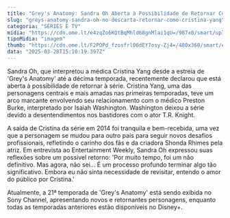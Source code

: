 ```yaml
---
title: "Grey's Anatomy: Sandra Oh Aberta à Possibilidade de Retornar Como Cristina Yang"
slug: "greys-anatomy-sandra-oh-no-descarta-retornar-como-cristina-yang"
categoria: "SÉRIES E TV"
midia: "https://cdn.ome.lt/e4zqZo6KQtBqMhld68gnMlai1qU=/987x0/smart/uploads/conteudo/fotos/OMELETE_CAPA_-_2025-03-28T111952.659.png"
tipoMidia: "imagem"
thumb: "https://cdn.ome.lt/F2POPd_fzosfrl06dEY7osy-Zj4=/480x360/smart/extras/conteudos/omelete_THUMB_-_2025-03-28T111941.393.png"
data: "2025-03-28T15:10:19.397Z"
---
```


Sandra Oh, que interpretou a médica Cristina Yang desde a estreia de 'Grey's Anatomy' até a décima temporada, recentemente declarou que está aberta à possibilidade de retornar à série. Cristina Yang, uma das personagens centrais e mais amadas nas primeiras temporadas, teve um arco marcante envolvendo seu relacionamento com o médico Preston Burke, interpretado por Isaiah Washington. Washington deixou a série devido a desentendimentos nos bastidores com o ator T.R. Knight.

A saída de Cristina da série em 2014 foi tranquila e bem-recebida, uma vez que a personagem se mudou para outro país para seguir novos desafios profissionais, refletindo o carinho dos fãs e da criadora Shonda Rhimes pela atriz. Em entrevista ao Entertainment Weekly, Sandra Oh expressou suas reflexões sobre um possível retorno: 'Por muito tempo, foi um não definitivo. Mas agora, não sei... É um processo profundo terminar algo tão significativo. Embora eu não sinta necessidade de revisitar, entendo o amor do público por Cristina.'

Atualmente, a 21ª temporada de 'Grey's Anatomy' está sendo exibida no Sony Channel, apresentando novos e retornantes personagens, enquanto todas as temporadas anteriores estão disponíveis no Disney+.